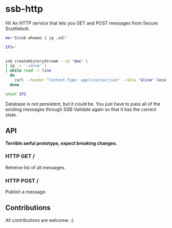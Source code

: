 # ssb-http

Hi! An HTTP service that lets you GET and POST messages from Secure Scuttlebutt.

```sh
me="$(ssb whoami | jq .id)"

IFS='
'

ssb createHistoryStream --id "$me" \
| jq -c '.value' \
| while read -r line
  do
    curl --header "Content-Type: application/json" --data "$line" localhost:3000
  done

unset IFS
```

Database is not persistent, but it could be. You just have to pass all of the
existing messages through SSB-Validate again so that it has the correct state.

## API

**Terrible awful prototype, expect breaking changes.**

### HTTP GET /

Retreive list of all messages.

### HTTP POST /

Publish a message.

## Contributions

All contributions are welcome. :)
